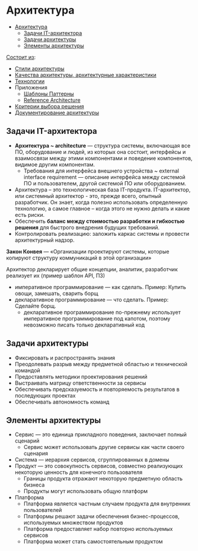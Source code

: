 # Архитектура

- [Архитектура](#архитектура)
  - [Задачи IT-архитектора](#задачи-it-архитектора)
  - [Задачи архитектуры](#задачи-архитектуры)
  - [Элементы архитектуры](#элементы-архитектуры)

[Состоит из](https://docs.microsoft.com/ru-ru/azure/architecture/guide/):

- [Стили архитектуры](arch.styles.md)
- [Качества архитектуры, архитектурные характеристики](arch.ability.md)
- [Технологии](../technology/technology.md)
- Приложения
  - [Шаблоны Паттерны](patterns.md)
  - [Reference Architecture](arch.ref.md)
- [Критерии выбора решения](arch.criteria.md)
- [Документирование архитектуры](pattern/pattern.docs.md)

## Задачи IT-архитектора

- __Архитектура ~ architecture__ — структура системы, включающая все ПО, оборудование и людей, из которых она состоит, интерфейсы и взаимосвязи между этими компонентами и поведение компонентов, видимое другим компонентам.
  - Требования для интерфейса внешнего устройства ~ external interface requirement — описание интерфейса между системой ПО и пользователем, другой системой ПО или оборудованием.
- Архитектура – это технологическая база IT-продукта. IT-архитектор, или системный архитектор - это, прежде всего, опытный разработчик. Он знает, когда полезно использовать определенную технологию, а самое главное – когда этого не нужно делать и какие есть риски.
- Обеспечить __баланс между стоимостью разработки и гибкостью решения__ для быстрого внедрения будущих требований.
- Контролировать реализацию: заложить каркас системы и провести архитектурный надзор.

__Закон Конвея__ — «Организации проектируют системы, которые копируют структуру коммуникаций в этой организации»

Архитектор декларирует общие концепции, аналитик, разработчик реализует их (пример шаблон API, ПЗ)

- императивное программирование — как сделать. Пример: Купить овощи, замешать, сварить борщ
- декларативное программирование — что сделать. Пример: Сделайте борщ.
  - декларативное программирование по-прежнему использует императивное программирование под капотом, поэтому невозможно писать только декларативный код

## Задачи архитектуры

- Фиксировать и распространять знания
- Преодолевать разрыв между предметной областью и технической командой
- Предоставлять методики проектирования решений
- Выстраивать матрицу ответственности за сервисы
- Обеспечивать предсказуемость и повторяемость результатов в последующих проектах
- Обеспечивать автономность команд

## Элементы архитектуры

- Сервис — это единица прикладного поведения, заключает полный сценарий
  - Сервис может использовать другие сервисы как части своего сценария
- Система — иерархия сервисов, сгруппированных в домены
- Продукт — это совокупность сервисов, совместно реализующих некоторую ценность для конечного пользователя
  - Границы продукта отражают некоторую предметную область бизнеса
  - Продукты могут использовать общую платформ
- Платформа
  - Платформа является частным случаем продукта для внутренних пользователей
  - Платформы решают задачи обеспечения бизнес-процессов, используемых множеством продуктов
  - Платформа предоставляет набор повторно используемых сервисов
  - Платформа может стать самостоятельным продуктом
